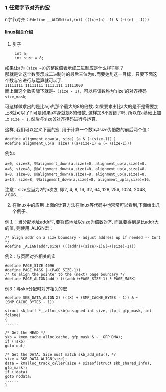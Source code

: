 ### 1.任意字节对齐的宏
n字节对齐：`#define __ALIGN((x),(n)) (((x)+(n) -1) & (~((n) - 1)))`
#### linux相关介绍

1. 引子

    
        int a;   
        int size = 8;

如果让`a`为 `(size =8)`的整数倍表示成二进制应是什么样子呢？  
那就是让这个数表示成二进制时的最后三位为`0.`而要达到这一目标，只要下面这个数与它进行与运算就可以了:  
`11111111 11111111 11111111 11111000`  
而上面这个数实际下就是`~ (size - 1)`，可以将该数称为'size'的对齐掩码`size_mask`;. 

可这样做求出的是比a小的那个最大的8的倍数. 如果要求出比a大的是不是需要加上8就可以了?
可是如果a本身就是8的倍数, 这样加8不就错了吗, 所以在a基础上加上 `size - 1`, 然后与size的对齐掩码进行与运算.

这样, 我们可以定义下面的宏, 用于计算一个数a以size为倍数的前后两个值：


    #define alignment_down(a, size) (a & (~(size-1)) )
    #define alignment_up(a, size) ((a+size-1) & (~ (size-1)))

例如:

    a=0, size=8, 则alignment_down(a,size)=0, alignment_up(a,size)=0.
    a=6, size=8, 则alignment_down(a,size)=0, alignment_up(a,size)=8.
    a=8, size=8, 则alignment_down(a,size)=8, alignment_up(a,size)=8.
    a=14, size=8, 则alignment_down(a,size)=8, alignment_up(a,size)=16.

注意：size应当为2的n次方, 即2, 4, 8, 16, 32, 64, 128, 256, 1024, 2048, 4096.....

2. 在linux中的应用
上面的计算方法在linux等代码中也常常可以看到,下面给出几个例子.

例１：当分配地址addr时, 要将该地址以size为倍数对齐, 而且要得到是比addr大的值, 则使用_ALIGN宏：

    /* align addr on a size boundary - adjust address up if needed -- Cort */
    #define _ALIGN(addr,size) (((addr)+(size)-1)&(~((size)-1)))

例2：与页面对齐相关的宏

    #define PAGE_SIZE 4096
    #define PAGE_MASK (~(PAGE_SIZE-1))
    /* to align the pointer to the (next) page boundary */
    #define PAGE_ALIGN(addr) (((addr)+PAGE_SIZE-1) & PAGE_MASK)

例3：与skb分配时对齐相关的宏
  
    #define SKB_DATA_ALIGN(X) (((X) + (SMP_CACHE_BYTES - 1)) & ~(SMP_CACHE_BYTES - 1))

    struct sk_buff *__alloc_skb(unsigned int size, gfp_t gfp_mask, int fclone)
    {
    ......

    /* Get the HEAD */
    skb = kmem_cache_alloc(cache, gfp_mask & ~__GFP_DMA);
    if (!skb)
    goto out;

    /* Get the DATA. Size must match skb_add_mtu(). */
    size = SKB_DATA_ALIGN(size);
    data = kmalloc_track_caller(size + sizeof(struct skb_shared_info), gfp_mask);
    if (!data)
    goto nodata;
    ......
    }
